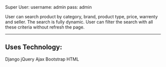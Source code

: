 Super User: username: admin pass: admin

User can search product by category, brand, product type, price, warrenty and seller.
The search is fully dynamic. User can filter the search with all these criteria without refresh the page.


-------------------------------
**Uses Technology:**
-----------------------------
Django
jQuery
Ajax
Bootstrap
HTML
